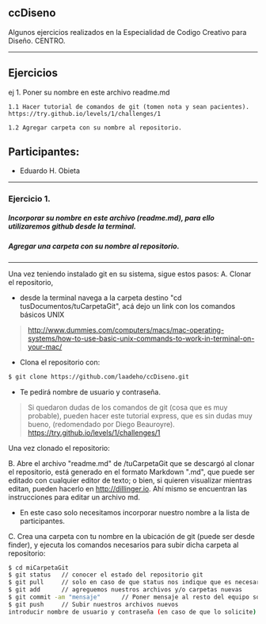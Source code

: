 ## ccDiseno

Algunos ejercicios realizados en la Especialidad de Codigo Creativo para Diseño. CENTRO.

_______________________________________
## Ejercicios
 ej 1. Poner su nombre en este archivo readme.md

    1.1 Hacer tutorial de comandos de git (tomen nota y sean pacientes).
    https://try.github.io/levels/1/challenges/1

    1.2 Agregar carpeta con su nombre al repositorio.


## Participantes:

 - Eduardo H. Obieta

_______
### Ejercicio 1.
##### Incorporar su nombre en este archivo (readme.md), para ello utilizaremos github desde la terminal.
##### Agregar una carpeta con su nombre al repositorio.
_______

 Una vez teniendo instalado git en su sistema, sigue estos pasos:
A. Clonar el repositorio,
 * desde la terminal navega a la carpeta destino "cd tusDocumentos/tuCarpetaGit", acá dejo un link con los comandos básicos UNIX

 > http://www.dummies.com/computers/macs/mac-operating-systems/how-to-use-basic-unix-commands-to-work-in-terminal-on-your-mac/
 -  Clona el repositorio con:

 ```sh
$ git clone https://github.com/laadeho/ccDiseno.git
```
 - Te pedirá nombre de usuario y contraseña.

> Si quedaron dudas de los comandos de git (cosa que es muy probable), pueden hacer este tutorial express, que es sin dudas muy bueno, (redomendado por Diego Beauroyre). https://try.github.io/levels/1/challenges/1

Una vez clonado el repositorio:

B. Abre el archivo "readme.md" de /tuCarpetaGit que se descargó al clonar el repositorio, está generado en el formato Markdown ".md", que puede ser editado con cualquier editor de texto; o bien, si quieren visualizar mientras editan, pueden hacerlo en http://dillinger.io. Ahí mismo se encuentran las instrucciones para editar un archivo md.

-  En este caso solo necesitamos incorporar nuestro nombre a la lista de participantes.

C. Crea una carpeta con tu nombre en la ubicación de git (puede ser desde finder), y ejecuta los comandos necesarios para subir dicha carpeta al repositorio:

```sh
$ cd miCarpetaGit
$ git status   // conocer el estado del repositorio git
$ git pull     // solo en caso de que status nos indique que es necesario actualizar
$ git add      // agreguemos nuestros archivos y/o carpetas nuevas
$ git commit -am "mensaje"      // Poner mensaje al resto del equipo sobre los cambios
$ git push     // Subir nuestros archivos nuevos
introducir nombre de usuario y contraseña (en caso de que lo solicite)
```
